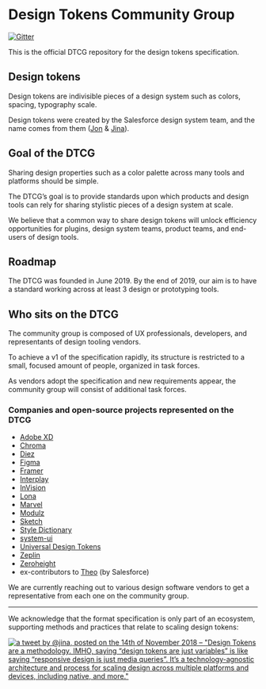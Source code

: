 # Design Tokens Community Group

[![Gitter](https://badges.gitter.im/design-tokens/community.svg)](https://gitter.im/design-tokens/community?utm_source=badge&utm_medium=badge&utm_campaign=pr-badge)

This is the official DTCG repository for the design tokens specification.

## Design tokens

Design tokens are indivisible pieces of a design system such as colors, spacing, typography scale.

Design tokens were created by the Salesforce design system team, and the name comes from them ([Jon](https://twitter.com/jonnylevine) & [Jina](https://twitter.com/jina)).

## Goal of the DTCG

Sharing design properties such as a color palette across many tools and platforms should be simple.

The DTCG’s goal is to provide standards upon which products and design tools can rely for sharing stylistic pieces of a design system at scale.

We believe that a common way to share design tokens will unlock efficiency opportunities for plugins, design system teams, product teams, and end-users of design tools.

## Roadmap

The DTCG was founded in June 2019. By the end of 2019, our aim is to have a standard working across at least 3 design or prototyping tools.

## Who sits on the DTCG

The community group is composed of UX professionals, developers, and representants of design tooling vendors.

To achieve a v1 of the specification rapidly, its structure is restricted to a small, focused amount of people, organized in task forces.

As vendors adopt the specification and new requirements appear, the community group will consist of additional task forces.

### Companies and open-source projects represented on the DTCG

- [Adobe XD](https://www.adobe.com/products/xd.html)
- [Chroma](https://hichroma.com/)
- [Diez](https://diez.org)
- [Figma](https://figma.com)
- [Framer](https://www.framer.com)
- [Interplay](https://interplayapp.com)
- [InVision](https://www.invisionapp.com)
- [Lona](https://github.com/airbnb/Lona)
- [Marvel](https://marvelapp.com)
- [Modulz](https://www.modulz.app)
- [Sketch](https://www.sketch.com/)
- [Style Dictionary](https://amzn.github.io/style-dictionary/#/)
- [system-ui](https://github.com/system-ui)
- [Universal Design Tokens](https://github.com/universal-design-tokens/udt)
- [Zeplin](https://zeplin.io)
- [Zeroheight](https://www.zeroheight.com)
- ex-contributors to [Theo](https://github.com/salesforce-ux/theo) (by Salesforce)

We are currently reaching out to various design software vendors to get a representative from each one on the community group.

---

We acknowledge that the format specification is only part of an ecosystem, supporting methods and practices that relate to scaling design tokens:

[![a tweet by @jina, posted on the 14th of November 2018 – "Design Tokens are a methodology. IMHO, saying “design tokens are just variables” is like saying “responsive design is just media queries”. It’s a technology-agnostic architecture and process for scaling design across multiple platforms and devices, including native, and more."](https://user-images.githubusercontent.com/85783/59956860-eeb5ee00-9447-11e9-8ea3-3bb6c158bc1a.png)](https://twitter.com/jina/status/1062808011301965825)
